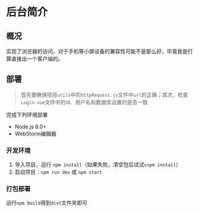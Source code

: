 # 后台简介

## 概况
实现了浏览器的访问，对于手机等小屏设备的兼容性可能不是那么好，毕竟我是打算直接出一个客户端的。

## 部署
> 首先要确保项目`utils`中的`httpRequest.js`文件中`url`的正确；其次，检查`Login.vue`文件中的id、用户名和数据库设置的是否一致

完成下列环境部署
- Node.js 8.0+
- WebStorm编辑器

### 开发环境
1. 导入项目，运行 `npm install`（如果失败，清空包后试试`cnpm install`）
2. 启动项目：`npm run dev` 或 `npm start`

### 打包部署

运行`npm build`得到`dist`文件夹即可